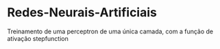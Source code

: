 # Redes-Neurais-Artificiais
Treinamento de uma perceptron de uma única camada, com a função de ativação stepfunction
